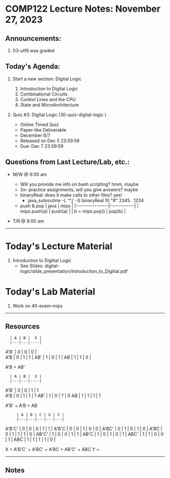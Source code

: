 # COMP122 Lecture Notes: November 27, 2023

## Announcements:
   1. 03-utf8 was graded

## Today's Agenda:
   1. Start a new section: Digital Logic
      1. Introduction to Digital Logic
      1. Combinational Circuits
      1. Control Lines and the CPU
      1. State and MicroArchitecture

  1. Quiz #3: Digital Logic (30-quiz-digital-logic  )
     - Online Timed Quiz
     - Paper-like Deliverable
     - December 6/7 
     - Released on Dec 5 23:59:59
     - Due: Dec 7 23:59:59


## Questions from Last Lecture/Lab, etc.:
   * M/W @ 9:00 am
     - Will you provide me info on bash scripting? hmm, maybe
     - 3x- practice assignments, will you give answers? maybe
     - binaryReal: does it make calls to other files? yes!
       * java_subroutine -L '\*.j' -S binaryReal 10 "#" 2345 . 1234
     - push & pop
       | java           | mips       |
       |----------------|------------|
       | mips.push(a)   | push(a)    |
       | b = mips.pop() | pop(b)     |

   * T/R @ 9:00 am


---
# Today's Lecture Material

  1. Introduction to Digitial Logic
     - See Slides: digital-logic/slide_presentation/Introduction_to_Digitial.pdf
 

# Today's Lab Material

  1. Work on 40-exam-mips


---
## Resources

      | A | B |  X |
      |---|---|----| 
 A'B' | 0 | 0 |  0 |  
 A'B  | 0 | 1 |  1 |
 AB'  | 1 | 0 |  1 |
 AB   | 1 | 1 |  0 |

A'B + AB'

      | A | B |  X |
      |---|---|----| 
 A'B' | 0 | 0 |  1 |   1   
 A'B  | 0 | 1 |  1 |   1 
 AB'  | 1 | 0 |  ? |   0 
 AB   | 1 | 1 |  1 |   1 


A'B' + A'B  + AB

         | A | B | C | X | Y |
         |---|---|---|---|---|
 A'B'C'  | 0 | 0 | 0 | 1 | 1 |
 A'B'C   | 0 | 0 | 1 | 0 | 0 |
 A'BC'   | 0 | 1 | 0 | 1 | 0 |
 A'BC    | 0 | 1 | 1 | 1 | 0 |
 AB'C'   | 1 | 0 | 0 | 1 | 1 |
 AB'C    | 1 | 0 | 1 | 0 | 1 |
 ABC'    | 1 | 1 | 0 | 0 | 1 |
 ABC     | 1 | 1 | 1 | 1 | 0 |

X = A'B'C' + A'BC' + A'BC + AB'C' + ABC
Y = 

---
<!-- This section for student's to place their own notes. -->
<!-- This section will not be updated by the Professor.   -->

## Notes  


